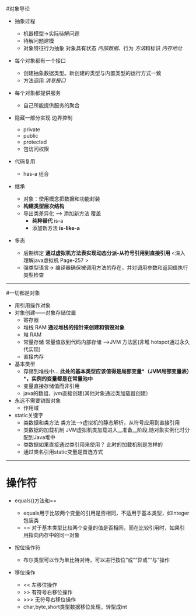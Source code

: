 #对象导论

* 抽象过程  
  * 机器模型->实际待解问题
  * 待解问题建模
  * 对象特征行为抽象 对象具有状态 *内部数据*、行为 *方法*和标识 *内存地址*
* 每个对象都有一个接口  
  * 创建抽象数据类型。新创建的类型与内置类型的运行方式一致
  * 方法调用 *消息接口*
* 每个对象都提供服务
  * 自己所能提供服务的聚合

* 隐藏一部分实现 边界控制
  * private 
  * public
  * protected
  * 包访问权限
  
* 代码复用
  * has-a  组合
* 继承
  * 对象：使用概念把数据和功能封装
  * __构建类型层次结构__
  * 导出类差异化 ——> 添加新方法  覆盖
    * __纯粹替代__ is-a
    * 添加新方法  __is-like-a__
  
  
* 多态
  * 后期绑定 __通过虚拟机方法表实现动态分派-从符号引用到直接引用__ <深入理解java虚拟机 Page-257 >
  * 强类型语言-> 编译器确保被调用方法的存在，并对调用参数和返回值执行类型检查  
  
***

#一切都是对象

* 用引用操作对象
* 对象创建——对象存储位置
  * 寄存器
  * 堆栈 RAM **通过堆栈的指针来创建和销毁对象**
  * 堆  RAM 
  * 常量存储 常量值放到代码内部存储 -->JVM 方法区(非堆 hotspot通过永久代实现)
  * 直接内存
* 基本类型 
  * 存储到堆栈中... __此处的基本类型应该值得是局部变量*（JVM局部变量表）*，实例的变量都是在常量池中__
  * 变量直接存储值而非引用
  * java的数组，jvm直接创建(其他对象通过类加载器创建）
* 永远不需要销毁对象
  * 作用域
* static关键字
  * 类数据和类方法  类方法——>虚拟机的静态解析，从符号应用到直接引用
  * 类数据的加载机制  JVM虚拟机类加载进入__准备__阶段,随对象实例化时分配到Java堆中
  * 类数据如果直接通过类引用来使用？ 此时的加载机制是怎样的
  * 通过类名引用static变量是首选方式  

***

# 操作符

* equals()方法和==
  * equals用于比较两个变量的引用是否相同，不适用于基本类型，如Integer包装类
  * == 对于基本类型比较两个变量的值是否相同，而在比较引用时，如果引用指向内存中的同一对象
  
* 按位操作符
  * 布尔类型可以作为单比特对待，可以进行按位“或”“异或”“与”操作
  
* 移位操作
  * << 左移位操作
  * \>> 有符号右移位操作
  * \>>> 无符号右移位操作
  * char,byte,short类型数据移位处理，转型成int
  
  
